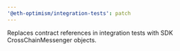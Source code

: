 ```yaml
---
'@eth-optimism/integration-tests': patch
---
```


Replaces contract references in integration tests with SDK CrossChainMessenger objects.
